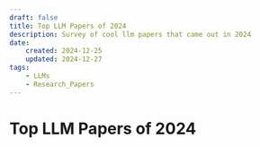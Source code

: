 ```yaml
---
draft: false
title: Top LLM Papers of 2024
description: Survey of cool llm papers that came out in 2024
date:
    created: 2024-12-25
    updated: 2024-12-27
tags:
    - LLMs
    - Research_Papers
---
```


# Top LLM Papers of 2024